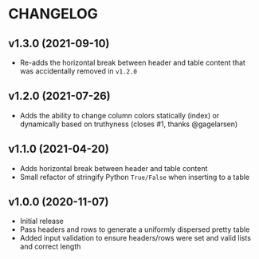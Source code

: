 # CHANGELOG

## v1.3.0 (2021-09-10)

* Re-adds the horizontal break between header and table content that was accidentally removed in `v1.2.0`

## v1.2.0 (2021-07-26)

* Adds the ability to change column colors statically (index) or dynamically based on truthyness (closes #1, thanks @gagelarsen)

## v1.1.0 (2021-04-20)

* Adds horizontal break between header and table content
* Small refactor of stringify Python `True/False` when inserting to a table

## v1.0.0 (2020-11-07)

* Initial release
* Pass headers and rows to generate a uniformly dispersed pretty table
* Added input validation to ensure headers/rows were set and valid lists and correct length
